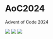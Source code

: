 # AoC2024
Advent of Code 2024


<!--- advent_readme_stars table --->


![](https://img.shields.io/badge/day%20📅-24-blue) ![](https://img.shields.io/badge/stars%20⭐-3-yellow) ![](https://img.shields.io/badge/days%20completed-1-red)